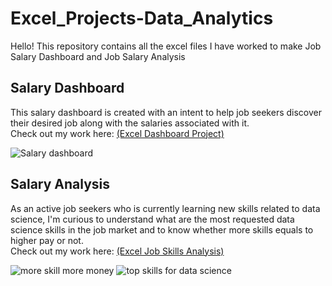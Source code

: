 # Excel_Projects-Data_Analytics
 Hello! This repository contains all the excel files I have worked to make Job Salary Dashboard and Job Salary Analysis
## Salary Dashboard
This salary dashboard is created with an intent to help job seekers discover their desired job along with the salaries associated with it.     
Check out my work here: [(Excel Dashboard Project)](https://github.com/Annisaputriprasamantiaji/Excel_Projects-Data_Analytics/tree/main/Excel%20Dashboard%20Project%201)    

![Salary dashboard](https://github.com/user-attachments/assets/89ae19ee-ca07-482e-97dd-d6391f4dbb7e)
## Salary Analysis
As an active job seekers who is currently learning new skills related to data science, I'm curious to understand what are the most requested data science skills in the job market and to know whether more skills equals to higher pay or not.        
Check out my work here: [(Excel Job Skills Analysis)](https://github.com/Annisaputriprasamantiaji/Excel_Projects-Data_Analytics/tree/main/Excel%20Project%20Analysis%202)  

![more skill more money](https://github.com/user-attachments/assets/9e242a37-d327-4273-8f79-5ce90aefb1fd)
![top skills for data science](https://github.com/user-attachments/assets/04709fd4-0abc-49e0-8bb8-b3446537cce7)
